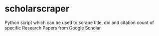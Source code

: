 # scholarscraper
Python script which can be used to scrape title, doi and citation count of specific Research Papers from Google Scholar
